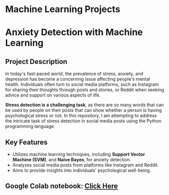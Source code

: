 # Machine Learning Projects
# Anxiety Detection with Machine Learning

## Project Description

In today's fast-paced world, the prevalence of stress, anxiety, and depression has become a concerning issue affecting people's mental health. Individuals often turn to social media platforms, such as Instagram for sharing their thoughts through posts and stories, or Reddit when seeking advice and support on various aspects of life.

**Stress detection is a challenging task**, as there are so many words that can be used by people on their posts that can show whether a person is having psychological stress or not. In this repository, I am attempting to address the intricate task of stress detection in social media posts using the Python programming language.

## Key Features

- Utilizes machine learning techniques, including **Support Vector Machine (SVM)**, and **Naive Bayes**, for anxiety detection.
- Analyzes social media posts from platforms like Instagram and Reddit.
- Aims to provide insights into individuals' psychological well-being.

## Google Colab notebook: [Click Here](https://colab.research.google.com/drive/1kBVrrzWt_JJaVkHlaE0xXyJ5lg8umNBk#scrollTo=qY9SP2QjOpvd)
